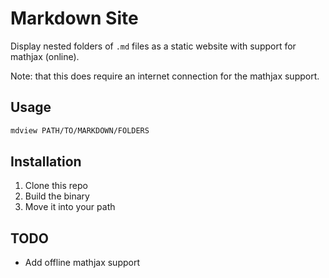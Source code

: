 # Markdown Site

Display nested folders of `.md` files as a static website with
support for mathjax (online).

Note: that this does require an internet connection for the mathjax
support.

## Usage

```bash
mdview PATH/TO/MARKDOWN/FOLDERS
```

## Installation

1. Clone this repo
2. Build the binary
3. Move it into your path

## TODO

- Add offline mathjax support

